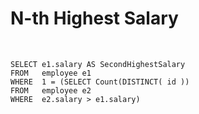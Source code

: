 # N-th Highest Salary
​
```
SELECT e1.salary AS SecondHighestSalary
FROM   employee e1
WHERE  1 = (SELECT Count(DISTINCT( id ))
FROM   employee e2
WHERE  e2.salary > e1.salary)
```